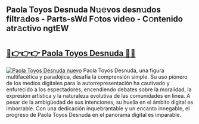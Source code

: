 ## Paola Toyos Desnuda N𝚞𝚎vos desn𝚞dos filtr𝚊dos - Parts-sWd F𝚘tos vid𝚎o - C𝚘ntenido atr𝚊ctivo ngtEW

# <h2><a href="http://mb6soo.tromn.icu/?c=Paola+Toyos+Desnuda">🔗👉👉👉 Paola Toyos Desnuda 🔗🔗</a></h2>

[![Paola Toyos Desnuda nuevo](https://i.imgur.com/pEAQMta.gif)](http://mb6soo.tromn.icu/?c=Paola+Toyos+Desnuda)
Paola Toyos Desnuda, una figura multifacética y paradójica, desafía la comprensión simple. Su uso pionero de los medios digitales para la autorrepresentación ha cautivado y enfurecido a los espectadores, encendiendo debates sobre la moralidad, la expresión artística y la naturaleza evolutiva de las comunidades en línea. A pesar de la ambigüedad de sus intenciones, su huella en el ámbito digital es imborrable. Con una dedicación inquebrantable y un encanto innegable, el progreso de Paola Toyos Desnuda en el panorama digital es imparable.
